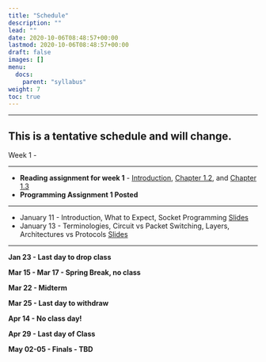 ```yaml
---
title: "Schedule"
description: ""
lead: ""
date: 2020-10-06T08:48:57+00:00
lastmod: 2020-10-06T08:48:57+00:00
draft: false
images: []
menu:
  docs:
    parent: "syllabus"
weight: 7
toc: true
---
```


---
**This is a tentative schedule and will change.**
-----------------------------------------
Week 1 - 

---
- **Reading assignment for week 1** - [Introduction](https://book.systemsapproach.org/foundation/problem.html#problem-building-a-network), [Chapter 1.2](https://book.systemsapproach.org/foundation/requirements.html#requirements), and [Chapter 1.3](https://book.systemsapproach.org/foundation/architecture.html#architecture) 
- **Programming Assignment 1 Posted**
---	

* January 11 - Introduction, What to Expect, Socket Programming [Slides](/csc4200/lecture_slides/TBD.pdf)
* January 13 - Terminologies, Circuit vs Packet Switching, Layers, Architectures vs Protocols [Slides](/csc4200/lecture_slides/TBD.pdf)

-------------------------------------------

 
**Jan 23 - Last day to drop class**

**Mar 15 - Mar 17 - Spring Break, no class**

**Mar 22 - Midterm**

**Mar 25 - Last day to withdraw**

**Apr 14 - No class day!**

**Apr 29 - Last day of Class**

**May 02-05 - Finals - TBD**

